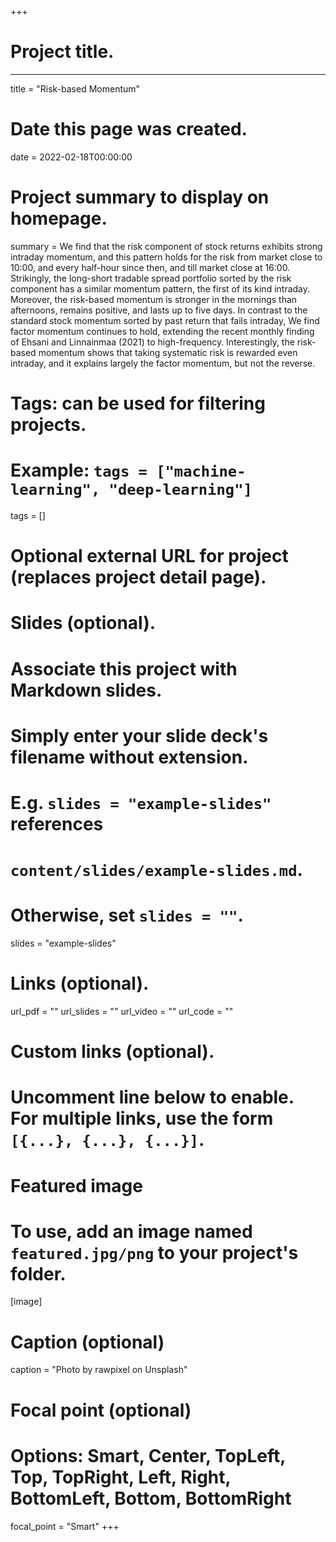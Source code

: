 +++
# Project title.
---
title = "Risk-based Momentum"

# Date this page was created.
date = 2022-02-18T00:00:00

# Project summary to display on homepage.
summary = We find that the risk component of stock returns exhibits strong intraday momentum, and this pattern holds for the risk from market close to 10:00, and every half-hour since then, and till market close at 16:00. Strikingly, the long-short tradable spread portfolio sorted by the risk component has a similar momentum pattern, the first of its kind intraday. Moreover, the risk-based momentum is stronger in the mornings than afternoons, remains positive, and lasts up to five days. In contrast to the standard stock momentum sorted by past return that fails intraday, We find factor momentum continues to hold, extending the recent monthly finding of Ehsani and Linnainmaa (2021) to high-frequency. Interestingly, the risk-based momentum shows that taking systematic risk is rewarded even intraday, and it explains largely the factor momentum, but not the reverse.

# Tags: can be used for filtering projects.
# Example: `tags = ["machine-learning", "deep-learning"]`
tags = []

# Optional external URL for project (replaces project detail page).

# Slides (optional).
#   Associate this project with Markdown slides.
#   Simply enter your slide deck's filename without extension.
#   E.g. `slides = "example-slides"` references 
#   `content/slides/example-slides.md`.
#   Otherwise, set `slides = ""`.
slides = "example-slides"

# Links (optional).
url_pdf = ""
url_slides = ""
url_video = ""
url_code = ""

# Custom links (optional).
#   Uncomment line below to enable. For multiple links, use the form `[{...}, {...}, {...}]`.

# Featured image
# To use, add an image named `featured.jpg/png` to your project's folder. 
[image]
  # Caption (optional)
  caption = "Photo by rawpixel on Unsplash"
  
  # Focal point (optional)
  # Options: Smart, Center, TopLeft, Top, TopRight, Left, Right, BottomLeft, Bottom, BottomRight
  focal_point = "Smart"
+++
